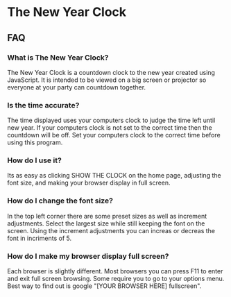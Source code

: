# The New Year Clock

## FAQ

### What is The New Year Clock?
The New Year Clock is a countdown clock to the new year created using JavaScript. It is intended to be viewed on a big screen or projector so everyone at your party can countdown together.

### Is the time accurate?
The time displayed uses your computers clock to judge the time left until new year. If your computers clock is not set to the correct time then the countdown will be off. Set your computers clock to the correct time before using this program.

### How do I use it?
Its as easy as clicking SHOW THE CLOCK on the home page, adjusting the font size, and making your browser display in full screen.

### How do I change the font size?
In the top left corner there are some preset sizes as well as increment adjustments. Select the largest size while still keeping the font on the screen. Using the increment adjustments you can increas or decreas the font in incriments of 5.

### How do I make my browser display full screen?
Each browser is slightly different. Most browsers you can press F11 to enter and exit full screen browsing. Some require you to go to your options menu. Best way to find out is google "[YOUR BROWSER HERE] fullscreen".